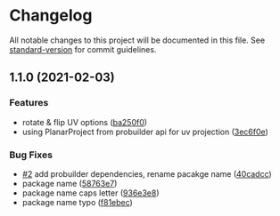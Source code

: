 # Changelog

All notable changes to this project will be documented in this file. See [standard-version](https://github.com/conventional-changelog/standard-version) for commit guidelines.

## 1.1.0 (2021-02-03)


### Features

* rotate & flip UV options ([ba250f0](https://github.com/BennyKok/HotspotUV/commit/ba250f07dbd773d949489f907ebde3ce39db261e))
* using PlanarProject from probuilder api for uv projection ([3ec6f0e](https://github.com/BennyKok/HotspotUV/commit/3ec6f0e85e67fa5cf6f37abfb78a39c3b694870b))


### Bug Fixes

* [#2](https://github.com/BennyKok/HotspotUV/issues/2) add probuilder dependencies, rename pacakge name ([40cadcc](https://github.com/BennyKok/HotspotUV/commit/40cadccb691ee84c1771c9a7a9de2d166bd352f8))
* package name ([58763e7](https://github.com/BennyKok/HotspotUV/commit/58763e77a06a7ce09d9bf2eaf0becaaf13f4dc7d))
* package name caps letter ([936e3e8](https://github.com/BennyKok/HotspotUV/commit/936e3e8d497b9ebfc7593341221f70318c1b43b7))
* package name typo ([f81ebec](https://github.com/BennyKok/HotspotUV/commit/f81ebec8ca847d1ab34a04b84058a9edf4187ff6))
